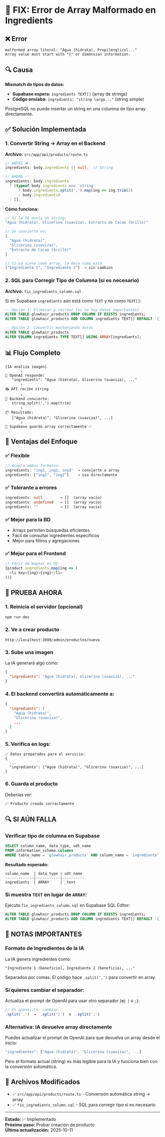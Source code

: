 # 🔧 FIX: Error de Array Malformado en Ingredients

## ❌ Error

```
malformed array literal: "Agua (hidrata), Propilenglicol..."
Array value must start with "{" or dimension information.
```

## 🔍 Causa

**Mismatch de tipos de datos:**

- **Supabase espera:** `ingredients TEXT[]` (array de strings)
- **Código enviaba:** `ingredients: "string largo..."` (string simple)

PostgreSQL no puede insertar un string en una columna de tipo array directamente.

## ✅ Solución Implementada

### 1. Convertir String → Array en el Backend

**Archivo:** `src/app/api/products/route.ts`

```typescript
// ANTES ❌
ingredients: body.ingredients || null,  // String

// AHORA ✅
ingredients: body.ingredients 
  ? (typeof body.ingredients === 'string' 
      ? body.ingredients.split(',').map(ing => ing.trim())
      : body.ingredients)
  : [],
```

**Cómo funciona:**
```javascript
// Si la IA envía un string:
"Agua (hidrata), Glicerina (suaviza), Extracto de Cacao (brillo)"

// Se convierte en:
[
  "Agua (hidrata)",
  "Glicerina (suaviza)",
  "Extracto de Cacao (brillo)"
]

// Si ya viene como array, lo deja como está
["Ingrediente 1", "Ingrediente 2"]  → sin cambios
```

### 2. SQL para Corregir Tipo de Columna (si es necesario)

**Archivo:** `fix_ingredients_column.sql`

Si en Supabase `ingredients` aún está como `TEXT` y no como `TEXT[]`:

```sql
-- Opción 1: Eliminar y recrear (si no hay datos importantes)
ALTER TABLE glowhair_products DROP COLUMN IF EXISTS ingredients;
ALTER TABLE glowhair_products ADD COLUMN ingredients TEXT[] DEFAULT '{}';

-- Opción 2: Convertir manteniendo datos
ALTER TABLE glowhair_products 
ALTER COLUMN ingredients TYPE TEXT[] USING ARRAY[ingredients];
```

## 📊 Flujo Completo

```
[IA analiza imagen]
       ↓
💬 OpenAI responde:
   "ingredients": "Agua (hidrata), Glicerina (suaviza), ..."
       ↓
📥 API recibe string
       ↓
🔄 Backend convierte:
   string.split(',').map(trim)
       ↓
📦 Resultado:
   ["Agua (hidrata)", "Glicerina (suaviza)", ...]
       ↓
💾 Supabase guarda array correctamente ✅
```

## 🎯 Ventajas del Enfoque

### ✅ Flexible
```typescript
// Acepta ambos formatos:
ingredients: "ing1, ing2, ing3"  → convierte a array
ingredients: ["ing1", "ing2"]    → usa directamente
```

### ✅ Tolerante a errores
```typescript
ingredients: null        → []  (array vacío)
ingredients: undefined   → []  (array vacío)
ingredients: ""          → []  (array vacío)
```

### ✅ Mejor para la BD
- Arrays permiten búsquedas eficientes
- Fácil de consultar ingredientes específicos
- Mejor para filtros y agregaciones

### ✅ Mejor para el Frontend
```typescript
// Fácil de mapear en UI:
{product.ingredients.map(ing => (
  <li key={ing}>{ing}</li>
))}
```

## 🧪 PRUEBA AHORA

### 1. Reinicia el servidor (opcional)
```bash
npm run dev
```

### 2. Ve a crear producto
```
http://localhost:3000/admin/productos/nuevo
```

### 3. Sube una imagen

La IA generará algo como:
```json
{
  "ingredients": "Agua (hidrata), Glicerina (suaviza), ..."
}
```

### 4. El backend convertirá automáticamente a:
```json
{
  "ingredients": [
    "Agua (hidrata)",
    "Glicerina (suaviza)",
    ...
  ]
}
```

### 5. Verifica en logs:
```
✅ Datos preparados para el servicio:
{
  ...
  "ingredients": ["Agua (hidrata)", "Glicerina (suaviza)", ...]
}
```

### 6. Guarda el producto

Deberías ver:
```
✅ Producto creado correctamente
```

## 🔍 SI AÚN FALLA

### Verificar tipo de columna en Supabase

```sql
SELECT column_name, data_type, udt_name
FROM information_schema.columns
WHERE table_name = 'glowhair_products' AND column_name = 'ingredients';
```

**Resultado esperado:**
```
column_name  | data_type | udt_name
-------------|-----------|----------
ingredients  | ARRAY     | _text
```

### Si muestra `TEXT` en lugar de `ARRAY`:

Ejecuta `fix_ingredients_column.sql` en Supabase SQL Editor:
```sql
ALTER TABLE glowhair_products DROP COLUMN IF EXISTS ingredients;
ALTER TABLE glowhair_products ADD COLUMN ingredients TEXT[] DEFAULT '{}';
```

## 📝 NOTAS IMPORTANTES

### Formato de Ingredientes de la IA

La IA genera ingredientes como:
```
"Ingrediente 1 (beneficio), Ingrediente 2 (beneficio), ..."
```

Separados por comas. El código hace `.split(',')` para convertir en array.

### Si quieres cambiar el separador:

Actualiza el prompt de OpenAI para usar otro separador (ej: `|` o `;`):
```typescript
// En openai.ts, cambiar:
.split(',')  →  .split('|')  o  .split(';')
```

### Alternativa: IA devuelve array directamente

Puedes actualizar el prompt de OpenAI para que devuelva un array desde el inicio:
```typescript
"ingredientes": ["Agua (hidrata)", "Glicerina (suaviza)", ...]
```

Pero el formato actual (string) es más legible para la IA y funciona bien con la conversión automática.

## 📁 Archivos Modificados

- ✅ `src/app/api/products/route.ts` - Conversión automática string → array
- ✅ `fix_ingredients_column.sql` - SQL para corregir tipo si es necesario

---

**Estado:** ✅ Implementado  
**Próximo paso:** Probar creación de producto  
**Última actualización:** 2025-10-11
